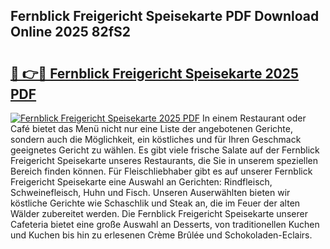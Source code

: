 ## Fernblick Freigericht Speisekarte PDF Download Online 2025 82fS2

# <h2><a href="http://gc7wdv.nevu.top/?p=Fernblick+Freigericht+Speisekarte">🔗 👉🔴 Fernblick Freigericht Speisekarte 2025 PDF</a></h2>

[![Fernblick Freigericht Speisekarte 2025 PDF](https://i.imgur.com/dBaPXMq.png)](http://gc7wdv.nevu.top/?p=Fernblick+Freigericht+Speisekarte)
In einem Restaurant oder Café bietet das Menü nicht nur eine Liste der angebotenen Gerichte, sondern auch die Möglichkeit, ein köstliches und für Ihren Geschmack geeignetes Gericht zu wählen. Es gibt viele frische Salate auf der Fernblick Freigericht Speisekarte unseres Restaurants, die Sie in unserem speziellen Bereich finden können. Für Fleischliebhaber gibt es auf unserer Fernblick Freigericht Speisekarte eine Auswahl an Gerichten: Rindfleisch, Schweinefleisch, Huhn und Fisch. Unseren Auserwählten bieten wir köstliche Gerichte wie Schaschlik und Steak an, die im Feuer der alten Wälder zubereitet werden. Die Fernblick Freigericht Speisekarte unserer Cafeteria bietet eine große Auswahl an Desserts, von traditionellen Kuchen und Kuchen bis hin zu erlesenen Crème Brûlée und Schokoladen-Eclairs.
